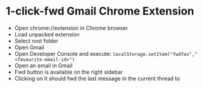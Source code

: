 # 1-click-fwd Gmail Chrome Extension
- Open chrome://extension in Chrome browser
- Load unpacked extension
- Select root folder
- Open Gmail
- Open Developer Console and execute:
`localStorage.setItem("fwdfav","<favourite-email-id>")`
- Open an email in Gmail
- Fwd button is available on the right sidebar
- Clicking on it should fwd the last message in the current thread to <favourite-email-id>


